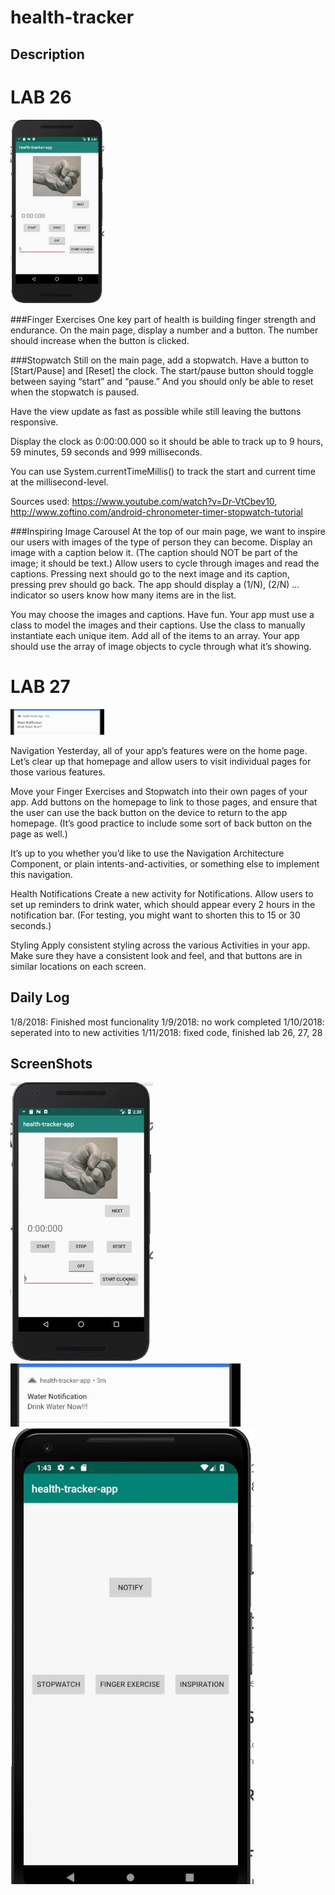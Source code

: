 # health-tracker

## Description

# LAB 26 

<p float="left">
 <img src="./screenshots/lab_26.jpg" width="150" />
</p>
###Finger Exercises
One key part of health is building finger strength and endurance. On the main page, display a number and a button. The number should increase when the button is clicked.

###Stopwatch
Still on the main page, add a stopwatch. Have a button to [Start/Pause] and [Reset] the clock. The start/pause button should toggle between saying “start” and “pause.” And you should only be able to reset when the stopwatch is paused.

Have the view update as fast as possible while still leaving the buttons responsive.

Display the clock as 0:00:00.000 so it should be able to track up to 9 hours, 59 minutes, 59 seconds and 999 milliseconds.

You can use System.currentTimeMillis() to track the start and current time at the millisecond-level.

Sources used: https://www.youtube.com/watch?v=Dr-VtCbev10, http://www.zoftino.com/android-chronometer-timer-stopwatch-tutorial

###Inspiring Image Carousel
At the top of our main page, we want to inspire our users with images of the type of person they can become. Display an image with a caption below it. (The caption should NOT be part of the image; it should be text.) Allow users to cycle through images and read the captions. Pressing next should go to the next image and its caption, pressing prev should go back. The app should display a (1/N), (2/N) … indicator so users know how many items are in the list.

You may choose the images and captions. Have fun.
Your app must use a class to model the images and their captions. Use the class to manually instantiate each unique item. Add all of the items to an array.
Your app should use the array of image objects to cycle through what it’s showing.

# LAB 27

 <p float="left">
 <img src="./screenshots/lab_27.jpg" width="150" />
</p>

Navigation
Yesterday, all of your app’s features were on the home page. Let’s clear up that homepage and allow users to visit individual pages for those various features.

Move your Finger Exercises and Stopwatch into their own pages of your app. Add buttons on the homepage to link to those pages, and ensure that the user can use the back button on the device to return to the app homepage. (It’s good practice to include some sort of back button on the page as well.)

It’s up to you whether you’d like to use the Navigation Architecture Component, or plain intents-and-activities, or something else to implement this navigation.

Health Notifications
Create a new activity for Notifications. Allow users to set up reminders to drink water, which should appear every 2 hours in the notification bar. (For testing, you might want to shorten this to 15 or 30 seconds.)

Styling
Apply consistent styling across the various Activities in your app. Make sure they have a consistent look and feel, and that buttons are in similar locations on each screen.

## Daily Log
1/8/2018: Finished most funcionality
1/9/2018: no work completed
1/10/2018: seperated into to new activities
1/11/2018: fixed code, finished lab 26, 27, 28

## ScreenShots

![lab_26](./screenshots/lab_26.jpg)
![lab_27](./screenshots/lab_27.jpg)
![lab_27](./screenshots/lab_27_2nd.jpg)
